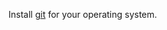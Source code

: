 Install [git](https://git-scm.com/book/en/v2/Getting-Started-Installing-Git) for your operating system.
